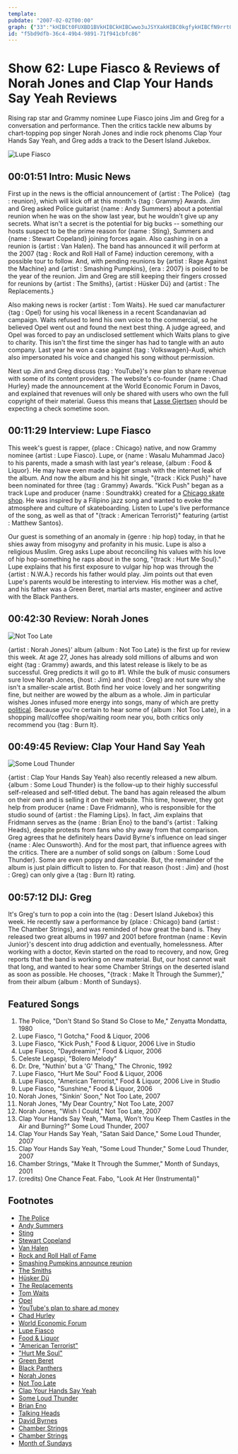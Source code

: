 ```yaml
---
template: 
pubdate: "2007-02-02T00:00"
graph: {"33":"kHIBCt0FUXBD1BVkHIBCkHIBCwwo3uJSYXakHIBC0kgfykHIBCfN9rrt0FUXN1noQt0FUXt0FUXuIFlDBLej8adrSb","J5":"BKVd6MOJ5z3tRZRBKVd63TmBdBKVd604xINBKVd6BD1BVBKVd6BKVd6oQRbIBB5sDBD1BV04xINPmDmp3TmBdBLfgI","1YU":"BD1BVBF53CBF53CkVjO2X6cfdgMit6BHm1GgMit6","2AX":"N6cp9qQbmKN6cp9P6sZ2BAyq6N6cp9BKuZIP6sZ2BLCzxcMXwhX6cfdgMit6BHm1GgMit6","2NC":"6ZQjVMOJ5z6ZQjVFAmjn6ZQjVUgfr90UlVV6ZQjV0UlVVUgfr9"}
id: "f5bd9dfb-36c4-49b4-9891-71f941cbfc86"
---
```






# Show 62: Lupe Fiasco & Reviews of Norah Jones and Clap Your Hands Say Yeah Reviews

Rising rap star and Grammy nominee Lupe Fiasco joins Jim and Greg for a conversation and performance. Then the critics tackle new albums by chart-topping pop singer Norah Jones and indie rock phenoms Clap Your Hands Say Yeah, and Greg adds a track to the Desert Island Jukebox.

![Lupe Fiasco](https://static.soundopinions.org/images/2007/lupefiasco.jpg)



## 00:01:51 Intro: Music News

First up in the news is the official announcement of {artist : The Police}  {tag : reunion}, which will kick off at this month's {tag : Grammy} Awards. Jim and Greg asked Police guitarist {name : Andy Summers} about a potential reunion when he was on the show last year, but he wouldn't give up any secrets. What isn't a secret is the potential for big bucks -- something our hosts suspect to be the prime reason for {name : Sting}, Summers and {name : Stewart Copeland} joining forces again. Also cashing in on a reunion is {artist : Van Halen}. The band has announced it will perform at the 2007 {tag : Rock and Roll Hall of Fame} induction ceremony, with a possible tour to follow. And, with pending reunions by {artist : Rage Against the Machine} and {artist : Smashing Pumpkins}, {era : 2007} is poised to be the year of the reunion. Jim and Greg are still keeping their fingers crossed for reunions by {artist : The Smiths}, {artist : Hüsker Dü} and {artist : The Replacements.}

Also making news is rocker {artist : Tom Waits}. He sued car manufacturer {tag : Opel} for using his vocal likeness in a recent Scandanavian ad campaign. Waits refused to lend his own voice to the commercial, so he believed Opel went out and found the next best thing. A judge agreed, and Opel was forced to pay an undisclosed settlement which Waits plans to give to charity. This isn't the first time the singer has had to tangle with an auto company. Last year he won a case against {tag : Volkswagen}-Audi, which also impersonated his voice and changed his song without permission.

Next up Jim and Greg discuss {tag : YouTube}'s new plan to share revenue with some of its content providers. The website's co-founder {name : Chad Hurley} made the announcement at the World Economic Forum in Davos, and explained that revenues will only be shared with users who own the full copyright of their material. Guess this means that [Lasse Gjertsen](http://www.youtube.com/watch?v=JzqumbhfxRo&eurl) should be expecting a check sometime soon.



## 00:11:29 Interview: Lupe Fiasco

This week's guest is rapper, {place : Chicago} native, and now Grammy nominee {artist : Lupe Fiasco}. Lupe, or {name : Wasalu Muhammad Jaco} to his parents, made a smash with last year's release, {album : Food & Liquor}. He may have even made a bigger smash with the internet leak of the album. And now the album and his hit single, "{track : Kick Push}" have been nominated for three {tag : Grammy} Awards. "Kick Push" began as a track Lupe and producer {name : Soundtrakk} created for a [Chicago skate shop](http://www.upriseskateshop.com/). He was inspired by a Filipino jazz song and wanted to evoke the atmosphere and culture of skateboarding. Listen to Lupe's live performance of the song, as well as that of "{track : American Terrorist}" featuring {artist : Matthew Santos}.

Our guest is something of an anomaly in {genre : hip hop} today, in that he shies away from misogyny and profanity in his music. Lupe is also a religious Muslim. Greg asks Lupe about reconciling his values with his love of hip hop-something he raps about in the song, "{track : Hurt Me Soul}." Lupe explains that his first exposure to vulgar hip hop was through the {artist : N.W.A.} records his father would play. Jim points out that even Lupe's parents would be interesting to interview. His mother was a chef, and his father was a Green Beret, martial arts master, engineer and active with the Black Panthers.



## 00:42:30 Review: Norah Jones

![Not Too Late](https://static.soundopinions.org/assets/62/1YU0.jpg)

{artist : Norah Jones}' album {album : Not Too Late} is the first up for review this week. At age 27, Jones has already sold millions of albums and won eight {tag : Grammy} awards, and this latest release is likely to be as successful. Greg predicts it will go to #1. While the bulk of music consumers sure love Norah Jones, {host : Jim} and {host : Greg} are not sure why she isn't a smaller-scale artist. Both find her voice lovely and her songwriting fine, but neither are wowed by the album as a whole. Jim in particular wishes Jones infused more energy into songs, many of which are pretty [political](http://www.lyrics4all.net/n/norah-jones/not-too-late/my-dear-country.php). Because you're certain to hear some of {album : Not Too Late}, in a shopping mall/coffee shop/waiting room near you, both critics only recommend you {tag : Burn It}.



## 00:49:45 Review: Clap Your Hand Say Yeah

![Some Loud Thunder](https://static.soundopinions.org/assets/62/2AX0.jpg)

{artist : Clap Your Hands Say Yeah} also recently released a new album. {album : Some Loud Thunder} is the follow-up to their highly successful self-released and self-titled debut. The band has again released the album on their own and is selling it on their website. This time, however, they got help from producer {name : Dave Fridmann}, who is responsible for the studio sound of {artist : the Flaming Lips}. In fact, Jim explains that Fridmann serves as the {name : Brian Eno} to the band's {artist : Talking Heads}, despite protests from fans who shy away from that comparison. Greg agrees that he definitely hears David Byrne's influence on lead singer {name : Alec Ounsworth}. And for the most part, that influence agrees with the critics. There are a number of solid songs on {album : Some Loud Thunder}. Some are even poppy and danceable. But, the remainder of the album is just plain difficult to listen to. For that reason {host : Jim} and {host : Greg} can only give a {tag : Burn It} rating.



## 00:57:12 DIJ: Greg

It's Greg's turn to pop a coin into the {tag : Desert Island Jukebox} this week. He recently saw a performance by {place : Chicago} band {artist : The Chamber Strings}, and was reminded of how great the band is. They released two great albums in 1997 and 2001 before frontman {name : Kevin Junior}'s descent into drug addiction and eventually, homelessness. After working with a doctor, Kevin started on the road to recovery, and now, Greg reports that the band is working on new material. But, our host cannot wait that long, and wanted to hear some Chamber Strings on the deserted island as soon as possible. He chooses, "{track : Make It Through the Summer}," from their album {album : Month of Sundays}.



## Featured Songs

1. The Police, "Don't Stand So Stand So Close to Me," Zenyatta Mondatta, 1980
2. Lupe Fiasco, "I Gotcha," Food & Liquor, 2006
3. Lupe Fiasco, "Kick Push," Food & Liquor, 2006 Live in Studio
4. Lupe Fiasco, "Daydreamin'," Food & Liquor, 2006
5. Celeste Legaspi, "Bolero Melody"
6. Dr. Dre, "Nuthin' but a 'G' Thang," The Chronic, 1992
7. Lupe Fiasco, "Hurt Me Soul" Food & Liquor, 2006
8. Lupe Fiasco, "American Terrorist," Food & Liquor, 2006 Live in Studio
9. Lupe Fiasco, "Sunshine," Food & Liquor, 2006
10. Norah Jones, "Sinkin' Soon," Not Too Late, 2007
11. Norah Jones, "My Dear Country," Not Too Late, 2007
12. Norah Jones, "Wish I Could," Not Too Late, 2007
13. Clap Your Hands Say Yeah, "Mama, Won't You Keep Them Castles in the Air and Burning?" Some Loud Thunder, 2007
14. Clap Your Hands Say Yeah, "Satan Said Dance," Some Loud Thunder, 2007
15. Clap Your Hands Say Yeah, "Some Loud Thunder," Some Loud Thunder, 2007
16. Chamber Strings, "Make It Through the Summer," Month of Sundays, 2001
17. (credits) One Chance Feat. Fabo, "Look At Her (Instrumental)"



## Footnotes

- [The Police](http://www.allmusic.com/cg/amg.dll?p=amg&sql=11:y69fs35ba3vg)
- [Andy Summers](http://www.andysummers.com/)
- [Sting](http://www.sting.com/)
- [Stewart Copeland](http://www.stewartcopeland.net/)
- [Van Halen](http://www.van-halen.com/)
- [Rock and Roll Hall of Fame](http://www.rockhall.com/)
- [Smashing Pumpkins announce reunion](http://www.nme.com/news/smashing-pumpkins/26081)
- [The Smiths](http://www.allmusic.com/cg/amg.dll?p=amg&sql=11:97yvad8kv8w4)
- [Hüsker Dü](http://www.allmusic.com/cg/amg.dll?p=amg&sql=11:51r67uu0h0jg)
- [The Replacements](http://en.wikipedia.org/wiki/The_Replacements)
- [Tom Waits](http://www.officialtomwaits.com/main.htm)
- [Opel](http://www.opel.com/flash.html)
- [YouTube's plan to share ad money](http://news.bbc.co.uk/2/hi/business/6305957.stm)
- [Chad Hurley](http://www.youtube.com/watch?v=QCVxQ_3Ejkg)
- [World Economic Forum](http://www.weforum.org/en/index.htm)
- [Lupe Fiasco](http://www.lupefiasco.com/)
- [Food & Liquor](http://www.metacritic.com/music/artists/fiascolupe/foodandliquor?q=lupe)
- ["American Terrorist"](http://www.azlyrics.com/lyrics/lupefiasco/americanterrorist.html)
- ["Hurt Me Soul"](http://www.azlyrics.com/lyrics/lupefiasco/hurtmesoul.html)
- [Green Beret](http://www.specialoperations.com/Army/Special_Forces/default.html)
- [Black Panthers](http://www.blackpanther.org/legacynew.htm)
- [Norah Jones](http://www.norahjones.com/)
- [Not Too Late](http://www.metacritic.com/music/artists/jonesnorah/nottoolate?q=norah%20jones)
- [Clap Your Hands Say Yeah](http://www.clapyourhandssayyeah.com/)
- [Some Loud Thunder](http://www.metacritic.com/music/artists/clapyourhandssayyeah/someloudthunder?q=clap%20your%20hands)
- [Brian Eno](http://www.enoweb.co.uk/)
- [Talking Heads](http://www.allmusic.com/cg/amg.dll?p=amg&sql=11:vxoibkk96ak0)
- [David Byrnes](http://www.davidbyrne.com/)
- [Chamber Strings](http://www.chicagotribune.com/entertainment/music/chi-0701190159jan19,1,4042548.story?coll=chi-ent_music-hed)
- [Chamber Strings](http://www.allmusic.com/cg/amg.dll?p=amg&sql=11:4xkvu3qhan2k~T1)
- [Month of Sundays](http://www.amazon.com/Month-Sundays-Chamber-Strings/dp/B00005AKGS)